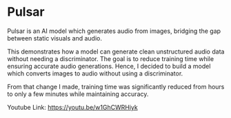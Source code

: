 # Pulsar
Pulsar is an AI model which generates audio from images, bridging the gap between static visuals and audio.

This demonstrates how a model can generate clean unstructured audio data without needing a discriminator. The goal is to reduce training time while ensuring accurate audio generations. Hence, I decided to build a model which converts images to audio without using a discriminator. 

From that change I made, training time was significantly reduced from hours to only a few minutes while maintaining accuracy.

Youtube Link: https://youtu.be/w1GhCWRHiyk

